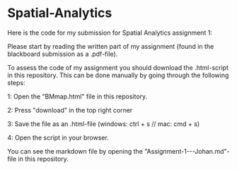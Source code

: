 # Spatial-Analytics

Here is the code for my submission for Spatial Analytics assignment 1:

Please start by reading the written part of my assignment (found in the blackboard submission as a .pdf-file).

To assess the code of my assignment you should download the .html-script in this repository. This can be done manually by going through the following steps:

1: Open the "BMmap.html" file in this repository.

2: Press "download" in the top right corner

3: Save the file as an .html-file (windows: ctrl + s // mac: cmd + s)

4: Open the script in your browser.

You can see the markdown file by opening the "Assignment-1---Johan.md"-file in this repository.
